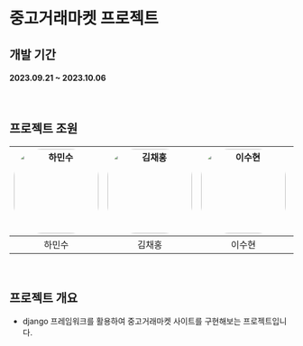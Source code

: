 # 중고거래마켓 프로젝트
## 개발 기간
#### 2023.09.21 ~ 2023.10.06
<br>

## 프로젝트 조원
|<a href="https://github.com/minsuhaha" target="_blank"> <img src="https://avatars.githubusercontent.com/u/105342203?v=4" alt="하민수" style="width:150px; border-radius:50px"/> </a> |<a href="https://github.com/KimChaeHong" target="_blank"> <img src="https://avatars.githubusercontent.com/u/49267413?v=4" alt="김채홍" style="width:150px; border-radius:50px"/> </a> |<a href="https://github.com/rara0316" target="_blank"> <img src="https://avatars.githubusercontent.com/u/129357096?v=4" alt="이수현" style="width:150px; border-radius:50px"/> </a> |<a href="https://github.com/w1193" target="_blank"> <img src="https://avatars.githubusercontent.com/u/18063935?v=4" alt="허승범" style="width:150px; border-radius:50px"/> </a> |
|:----:|:-----:|:-----:|:-----:|
|하민수|김채홍|이수현|허승범|
<br>

## 프로젝트 개요
 - django 프레임워크를 활용하여 중고거래마켓 사이트를 구현해보는 프로젝트입니다.
<br>
